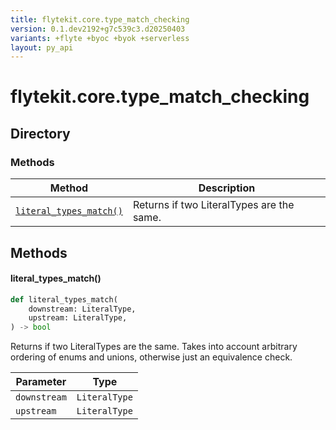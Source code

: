 ```yaml
---
title: flytekit.core.type_match_checking
version: 0.1.dev2192+g7c539c3.d20250403
variants: +flyte +byoc +byok +serverless
layout: py_api
---
```


# flytekit.core.type_match_checking

## Directory

### Methods

| Method | Description |
|-|-|
| [`literal_types_match()`](#literal_types_match) | Returns if two LiteralTypes are the same. |


## Methods

#### literal_types_match()

```python
def literal_types_match(
    downstream: LiteralType,
    upstream: LiteralType,
) -> bool
```
Returns if two LiteralTypes are the same.
Takes into account arbitrary ordering of enums and unions, otherwise just an equivalence check.


| Parameter | Type |
|-|-|
| `downstream` | `LiteralType` |
| `upstream` | `LiteralType` |

